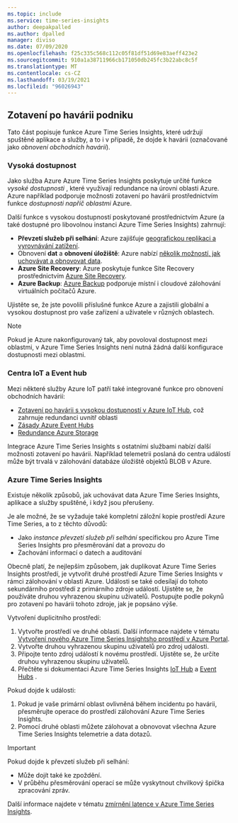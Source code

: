 ```yaml
---
ms.topic: include
ms.service: time-series-insights
author: deepakpalled
ms.author: dpalled
manager: diviso
ms.date: 07/09/2020
ms.openlocfilehash: f25c335c568c112c05f81df51d69e83aeff423e2
ms.sourcegitcommit: 910a1a38711966cb171050db245fc3b22abc8c5f
ms.translationtype: MT
ms.contentlocale: cs-CZ
ms.lasthandoff: 03/19/2021
ms.locfileid: "96026943"
---
```

## <a name="business-disaster-recovery"></a>Zotavení po havárii podniku

Tato část popisuje funkce Azure Time Series Insights, které udržují spuštěné aplikace a služby, a to i v případě, že dojde k havárii (označované jako *obnovení obchodních havárií*).

### <a name="high-availability"></a>Vysoká dostupnost

Jako služba Azure Azure Time Series Insights poskytuje určité funkce *vysoké dostupnosti* , které využívají redundance na úrovni oblasti Azure. Azure například podporuje možnosti zotavení po havárii prostřednictvím funkce *dostupnosti napříč oblastmi* Azure.

Další funkce s vysokou dostupností poskytované prostřednictvím Azure (a také dostupné pro libovolnou instanci Azure Time Series Insights) zahrnují:

- **Převzetí služeb při selhání**: Azure zajišťuje [geografickou replikaci a vyrovnávání zatížení](/azure/architecture/resiliency/recovery-loss-azure-region).
- Obnovení **dat** a **obnovení úložiště**: Azure nabízí [několik možností, jak uchovávat a obnovovat data](/azure/architecture/resiliency/recovery-data-corruption).
- **Azure Site Recovery**: Azure poskytuje funkce Site Recovery prostřednictvím [Azure Site Recovery](../articles/site-recovery/index.yml).
- **Azure Backup**: [Azure Backup](../articles/backup/backup-architecture.md) podporuje místní i cloudové zálohování virtuálních počítačů Azure.

Ujistěte se, že jste povolili příslušné funkce Azure a zajistili globální a vysokou dostupnost pro vaše zařízení a uživatele v různých oblastech.

> [!NOTE]
> Pokud je Azure nakonfigurovaný tak, aby povoloval dostupnost mezi oblastmi, v Azure Time Series Insights není nutná žádná další konfigurace dostupnosti mezi oblastmi.

### <a name="iot-and-event-hubs"></a>Centra IoT a Event hub

Mezi některé služby Azure IoT patří také integrované funkce pro obnovení obchodních havárií:

- [Zotavení po havárii s vysokou dostupností v Azure IoT Hub](../articles/iot-hub/iot-hub-ha-dr.md), což zahrnuje redundanci uvnitř oblasti
- [Zásady Azure Event Hubs](../articles/event-hubs/event-hubs-geo-dr.md)
- [Redundance Azure Storage](../articles/storage/common/storage-redundancy.md)

Integrace Azure Time Series Insights s ostatními službami nabízí další možnosti zotavení po havárii. Například telemetrii poslaná do centra událostí může být trvalá v zálohování databáze úložiště objektů BLOB v Azure.

### <a name="azure-time-series-insights"></a>Azure Time Series Insights

Existuje několik způsobů, jak uchovávat data Azure Time Series Insights, aplikace a služby spuštěné, i když jsou přerušeny. 

Je ale možné, že se vyžaduje také kompletní záložní kopie prostředí Azure Time Series, a to z těchto důvodů:

- Jako *instance převzetí služeb při selhání* specifickou pro Azure Time Series Insights pro přesměrování dat a provozu do
- Zachování informací o datech a auditování

Obecně platí, že nejlepším způsobem, jak duplikovat Azure Time Series Insights prostředí, je vytvořit druhé prostředí Azure Time Series Insights v rámci zálohování v oblasti Azure. Události se také odesílají do tohoto sekundárního prostředí z primárního zdroje událostí. Ujistěte se, že používáte druhou vyhrazenou skupinu uživatelů. Postupujte podle pokynů pro zotavení po havárii tohoto zdroje, jak je popsáno výše.

Vytvoření duplicitního prostředí:

1. Vytvořte prostředí ve druhé oblasti. Další informace najdete v tématu [Vytvoření nového Azure Time Series Insightsho prostředí v Azure Portal](../articles/time-series-insights/time-series-insights-get-started.md).
1. Vytvořte druhou vyhrazenou skupinu uživatelů pro zdroj události.
1. Připojte tento zdroj událostí k novému prostředí. Ujistěte se, že určíte druhou vyhrazenou skupinu uživatelů.
1. Přečtěte si dokumentaci Azure Time Series Insights [IoT Hub](../articles/time-series-insights/how-to-ingest-data-iot-hub.md) a [Event Hubs](../articles/time-series-insights/concepts-access-policies.md) .

Pokud dojde k události:

1. Pokud je vaše primární oblast ovlivněná během incidentu po havárii, přesměrujte operace do prostředí zálohování Azure Time Series Insights.
1. Pomocí druhé oblasti můžete zálohovat a obnovovat všechna Azure Time Series Insights telemetrie a data dotazů.

> [!IMPORTANT]
> Pokud dojde k převzetí služeb při selhání:
> 
> * Může dojít také ke zpoždění.
> * V průběhu přesměrování operací se může vyskytnout chvilkový špička zpracování zpráv.
> 
> Další informace najdete v tématu [zmírnění latence v Azure Time Series Insights](../articles/time-series-insights/time-series-insights-environment-mitigate-latency.md).
